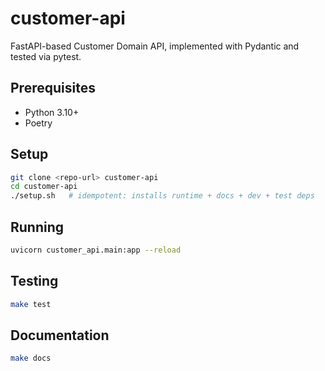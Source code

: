 # customer-api

FastAPI-based Customer Domain API, implemented with Pydantic and tested via pytest.

## Prerequisites

- Python 3.10+
- Poetry

## Setup

```bash
git clone <repo-url> customer-api
cd customer-api
./setup.sh   # idempotent: installs runtime + docs + dev + test deps
```

## Running

```bash
uvicorn customer_api.main:app --reload
```

## Testing

```bash
make test
```

## Documentation

```bash
make docs
```

